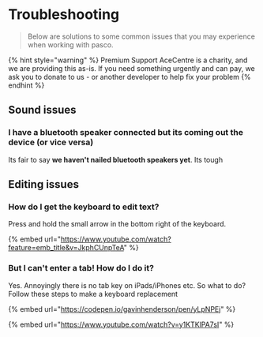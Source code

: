 # Troubleshooting

> Below are solutions to some common issues that you may experience when working with pasco.

{% hint style="warning" %}
Premium Support AceCentre is a charity, and we are providing this as-is. If you need something urgently and can pay, we ask you to donate to us - or another developer to help fix your problem
{% endhint %}

## Sound issues

### I have a bluetooth speaker connected but its coming out the device (or vice versa)

Its fair to say **we haven't nailed bluetooth speakers yet**. Its tough

## Editing issues

### How do I get the keyboard to edit text?

Press and hold the small arrow in the bottom right of the keyboard.

{% embed url="https://www.youtube.com/watch?feature=emb_title&v=JkphCUnpTeA" %}

### But I can't enter a tab! How do I do it?

Yes. Annoyingly there is no tab key on iPads/iPhones etc. So what to do? Follow these steps to make a keyboard replacement

{% embed url="https://codepen.io/gavinhenderson/pen/yLpNPEj" %}

{% embed url="https://www.youtube.com/watch?v=y1KTKlPA7sI" %}
